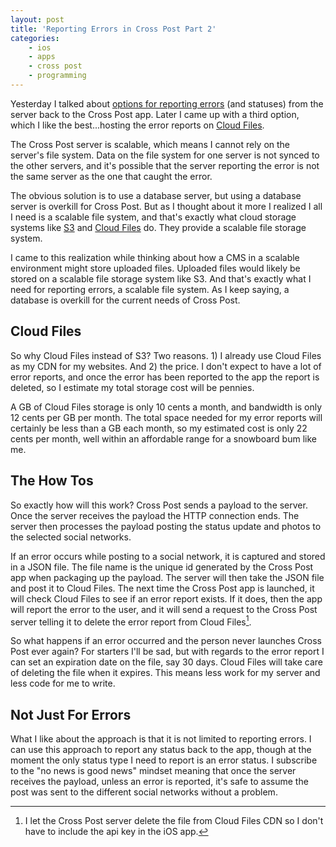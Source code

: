```yaml
---
layout: post
title: 'Reporting Errors in Cross Post Part 2'
categories:
    - ios
    - apps
    - cross post
    - programming
---
```

Yesterday I talked about [options for reporting errors][post] (and statuses) from the server back to the Cross Post app. Later I came up with a third option, which I like the best...hosting the error reports on [Cloud Files][cloudfiles].

The Cross Post server is scalable, which means I cannot rely on the server's file system. Data on the file system for one server is not synced to the other servers, and it's possible that the server reporting the error is not the same server as the one that caught the error.

The obvious solution is to use a database server, but using a database server is overkill for Cross Post. But as I thought about it more I realized I all I need is a scalable file system, and that's exactly what cloud storage systems like [S3][s3] and [Cloud Files][cloudfiles] do. They provide a scalable file storage system.

I came to this realization while thinking about how a CMS in a scalable environment might store uploaded files. Uploaded files would likely be stored on a scalable file storage system like S3. And that's exactly what I need for reporting errors, a scalable file system. As I keep saying, a database is overkill for the current needs of Cross Post.

## Cloud Files

So why Cloud Files instead of S3? Two reasons. 1) I already use Cloud Files as my CDN for my websites. And 2) the price. I don't expect to have a lot of error reports, and once the error has been reported to the app the report is deleted, so I estimate my total storage cost will be pennies.

A GB of Cloud Files storage is only 10 cents a month, and bandwidth is only 12 cents per GB per month. The total space needed for my error reports will certainly be less than a GB each month, so my estimated cost is only 22 cents per month, well within an affordable range for a snowboard bum like me.

## The How Tos

So exactly how will this work? Cross Post sends a payload to the server. Once the server receives the payload the HTTP connection ends. The server then processes the payload posting the status update and photos to the selected social networks.

If an error occurs while posting to a social network, it is captured and stored in a JSON file. The file name is the unique id generated by the Cross Post app when packaging up the payload. The server will then take the JSON file and post it to Cloud Files. The next time the Cross Post app is launched, it will check Cloud Files to see if an error report exists. If it does, then the app will report the error to the user, and it will send a request to the Cross Post server telling it to delete the error report from Cloud Files[^deletefile].

So what happens if an error occurred and the person never launches Cross Post ever again? For starters I'll be sad, but with regards to the error report I can set an expiration date on the file, say 30 days. Cloud Files will take care of deleting the file when it expires. This means less work for my server and less code for me to write.

## Not Just For Errors

What I like about the approach is that it is not limited to reporting errors. I can use this approach to report any status back to the app, though at the moment the only status type I need to report is an error status. I subscribe to the "no news is good news" mindset meaning that once the server receives the payload, unless an error is reported, it's safe to assume the post was sent to the different social networks without a problem.

[post]: http://www.thecave.com/2014/09/14/reporting-errors-in-cross-post/
[cloudfiles]: http://www.rackspace.com/cloud/files/
[s3]: http://aws.amazon.com/s3/
[^deletefile]: I let the Cross Post server delete the file from Cloud Files CDN so I don't have to include the api key in the iOS app.
